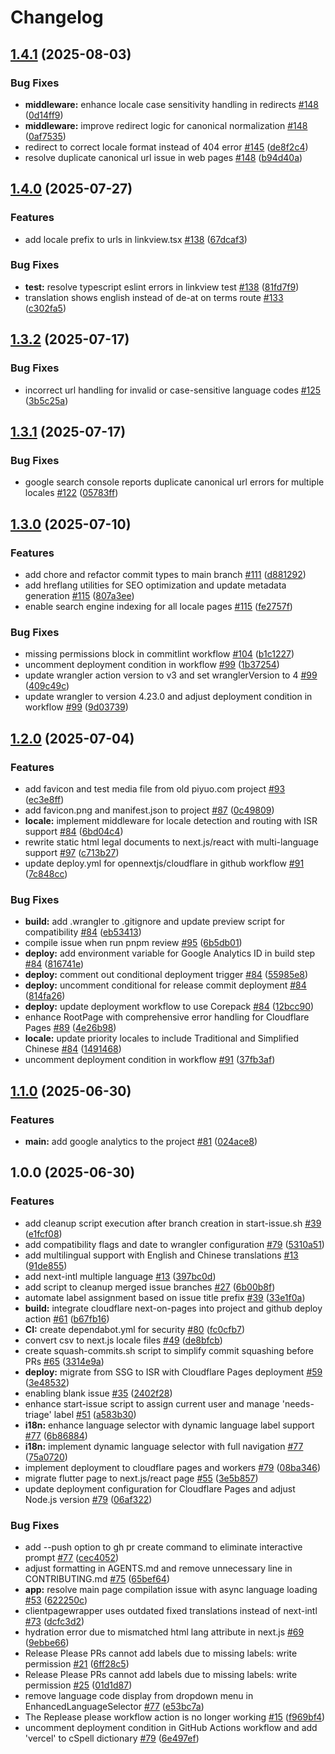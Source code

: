 # Changelog

## [1.4.1](https://github.com/piyuo/piyuo-next/compare/v1.4.0...v1.4.1) (2025-08-03)


### Bug Fixes

* **middleware:** enhance locale case sensitivity handling in redirects [#148](https://github.com/piyuo/piyuo-next/issues/148) ([0d14ff9](https://github.com/piyuo/piyuo-next/commit/0d14ff98d71ddd392c6ed8d8e617bd0f0ade9bee))
* **middleware:** improve redirect logic for canonical normalization [#148](https://github.com/piyuo/piyuo-next/issues/148) ([0af7535](https://github.com/piyuo/piyuo-next/commit/0af75352af8329d0e6cc28698907d396a0b6d13f))
* redirect to correct locale format instead of 404 error [#145](https://github.com/piyuo/piyuo-next/issues/145) ([de8f2c4](https://github.com/piyuo/piyuo-next/commit/de8f2c4801b07f3c6905eb8e9233d94ca9914c70))
* resolve duplicate canonical url issue in web pages [#148](https://github.com/piyuo/piyuo-next/issues/148) ([b94d40a](https://github.com/piyuo/piyuo-next/commit/b94d40a9adbbd14309dd07407114ab7d85537142))

## [1.4.0](https://github.com/piyuo/piyuo-next/compare/v1.3.2...v1.4.0) (2025-07-27)


### Features

* add locale prefix to urls in linkview.tsx [#138](https://github.com/piyuo/piyuo-next/issues/138) ([67dcaf3](https://github.com/piyuo/piyuo-next/commit/67dcaf390c122317ac91b546e39a295117710b0c))


### Bug Fixes

* **test:** resolve typescript eslint errors in linkview test [#138](https://github.com/piyuo/piyuo-next/issues/138) ([81fd7f9](https://github.com/piyuo/piyuo-next/commit/81fd7f9531fad47dc63b70fe22f3153658730867))
* translation shows english instead of de-at on terms route [#133](https://github.com/piyuo/piyuo-next/issues/133) ([c302fa5](https://github.com/piyuo/piyuo-next/commit/c302fa52c758e643a41ab346b99e345fa69f7855))

## [1.3.2](https://github.com/piyuo/piyuo-next/compare/v1.3.1...v1.3.2) (2025-07-17)


### Bug Fixes

* incorrect url handling for invalid or case-sensitive language codes [#125](https://github.com/piyuo/piyuo-next/issues/125) ([3b5c25a](https://github.com/piyuo/piyuo-next/commit/3b5c25a10ebb211aed6190b773333a8059deaa45))

## [1.3.1](https://github.com/piyuo/piyuo-next/compare/v1.3.0...v1.3.1) (2025-07-17)


### Bug Fixes

* google search console reports duplicate canonical url errors for multiple locales [#122](https://github.com/piyuo/piyuo-next/issues/122) ([05783ff](https://github.com/piyuo/piyuo-next/commit/05783ffdb1cef4350923892c951ec0ac57e1b769))

## [1.3.0](https://github.com/piyuo/piyuo-next/compare/v1.2.0...v1.3.0) (2025-07-10)


### Features

* add chore and refactor commit types to main branch [#111](https://github.com/piyuo/piyuo-next/issues/111) ([d881292](https://github.com/piyuo/piyuo-next/commit/d8812927ebbb00e0b4406a725ea9dca8fa3ab983))
* add hreflang utilities for SEO optimization and update metadata generation [#115](https://github.com/piyuo/piyuo-next/issues/115) ([807a3ee](https://github.com/piyuo/piyuo-next/commit/807a3ee5b2abc031655a7667d2c601ab9617a427))
* enable search engine indexing for all locale pages [#115](https://github.com/piyuo/piyuo-next/issues/115) ([fe2757f](https://github.com/piyuo/piyuo-next/commit/fe2757fadeef8fc12c64645ba82d3da5da08b62d))


### Bug Fixes

* missing permissions block in commitlint workflow [#104](https://github.com/piyuo/piyuo-next/issues/104) ([b1c1227](https://github.com/piyuo/piyuo-next/commit/b1c122717fef7af06dc97689bd6eb0e470f65ca4))
* uncomment deployment condition in workflow [#99](https://github.com/piyuo/piyuo-next/issues/99) ([1b37254](https://github.com/piyuo/piyuo-next/commit/1b37254248fe0f8e2f564ce83158ff4a8e1ed452))
* update wrangler action version to v3 and set wranglerVersion to 4 [#99](https://github.com/piyuo/piyuo-next/issues/99) ([409c49c](https://github.com/piyuo/piyuo-next/commit/409c49c3d599d5a66657878debd17e924201b8fa))
* update wrangler to version 4.23.0 and adjust deployment condition in workflow [#99](https://github.com/piyuo/piyuo-next/issues/99) ([9d03739](https://github.com/piyuo/piyuo-next/commit/9d03739349ea2226e53d6f5b46d81ab5ec5832ca))

## [1.2.0](https://github.com/piyuo/piyuo-next/compare/v1.1.0...v1.2.0) (2025-07-04)


### Features

* add favicon and test media file from old piyuo.com project [#93](https://github.com/piyuo/piyuo-next/issues/93) ([ec3e8ff](https://github.com/piyuo/piyuo-next/commit/ec3e8ffd79fde864a17f64d497fd380b525caa83))
* add favicon.png and manifest.json to project [#87](https://github.com/piyuo/piyuo-next/issues/87) ([0c49809](https://github.com/piyuo/piyuo-next/commit/0c4980901ee7314b5e3f724d47159e87eccfa276))
* **locale:** implement middleware for locale detection and routing with ISR support [#84](https://github.com/piyuo/piyuo-next/issues/84) ([6bd04c4](https://github.com/piyuo/piyuo-next/commit/6bd04c41043eee92fd2d9b6a531117e186988153))
* rewrite static html legal documents to next.js/react with multi-language support [#97](https://github.com/piyuo/piyuo-next/issues/97) ([c713b27](https://github.com/piyuo/piyuo-next/commit/c713b276a16771c2dccb2555b8a50d6a74b94c44))
* update deploy.yml for opennextjs/cloudflare in github workflow [#91](https://github.com/piyuo/piyuo-next/issues/91) ([7c848cc](https://github.com/piyuo/piyuo-next/commit/7c848cc15ac1dcbe398eddd2a0c4d88274d52bf4))


### Bug Fixes

* **build:** add .wrangler to .gitignore and update preview script for compatibility [#84](https://github.com/piyuo/piyuo-next/issues/84) ([eb53413](https://github.com/piyuo/piyuo-next/commit/eb53413cd7548af897bd20762b236f9ef144aedb))
* compile issue when run pnpm review [#95](https://github.com/piyuo/piyuo-next/issues/95) ([6b5db01](https://github.com/piyuo/piyuo-next/commit/6b5db01225f5e42d7b0d103488255fb8c9415521))
* **deploy:** add environment variable for Google Analytics ID in build step [#84](https://github.com/piyuo/piyuo-next/issues/84) ([816741e](https://github.com/piyuo/piyuo-next/commit/816741ee1f962c98e7718594d800d5241647a397))
* **deploy:** comment out conditional deployment trigger [#84](https://github.com/piyuo/piyuo-next/issues/84) ([55985e8](https://github.com/piyuo/piyuo-next/commit/55985e87105a3240c213ad9518720d02d3af290e))
* **deploy:** uncomment conditional for release commit deployment [#84](https://github.com/piyuo/piyuo-next/issues/84) ([814fa26](https://github.com/piyuo/piyuo-next/commit/814fa26ef196f327116679ecd52807ee9bf65ced))
* **deploy:** update deployment workflow to use Corepack [#84](https://github.com/piyuo/piyuo-next/issues/84) ([12bcc90](https://github.com/piyuo/piyuo-next/commit/12bcc9022771814b3d4a88aa50325c4e1605a30a))
* enhance RootPage with comprehensive error handling for Cloudflare Pages [#89](https://github.com/piyuo/piyuo-next/issues/89) ([4e26b98](https://github.com/piyuo/piyuo-next/commit/4e26b98a625c7c0b5b82702bbc833e0e22b740da))
* **locale:** update priority locales to include Traditional and Simplified Chinese [#84](https://github.com/piyuo/piyuo-next/issues/84) ([1491468](https://github.com/piyuo/piyuo-next/commit/149146832a79625d8c7943cd8ab9546792c1a275))
* uncomment deployment condition in workflow [#91](https://github.com/piyuo/piyuo-next/issues/91) ([37fb3af](https://github.com/piyuo/piyuo-next/commit/37fb3afd2966ab08d3f53f8d1118ad9a4d73a3e8))

## [1.1.0](https://github.com/piyuo/piyuo-next/compare/v1.0.0...v1.1.0) (2025-06-30)


### Features

* **main:** add google analytics to the project [#81](https://github.com/piyuo/piyuo-next/issues/81) ([024ace8](https://github.com/piyuo/piyuo-next/commit/024ace83dfd464f18f2bdbe1710eaf4b22aab970))

## 1.0.0 (2025-06-30)


### Features

* add cleanup script execution after branch creation in start-issue.sh [#39](https://github.com/piyuo/piyuo-next/issues/39) ([e1fcf08](https://github.com/piyuo/piyuo-next/commit/e1fcf08248db6daec519d90f91727af5871f8630))
* add compatibility flags and date to wrangler configuration [#79](https://github.com/piyuo/piyuo-next/issues/79) ([5310a51](https://github.com/piyuo/piyuo-next/commit/5310a51660cf762fe79fa646946db0d165d9ee0e))
* add multilingual support with English and Chinese translations [#13](https://github.com/piyuo/piyuo-next/issues/13) ([91de855](https://github.com/piyuo/piyuo-next/commit/91de8552de0ca7380c32d2587c69a0c82a976f21))
* add next-intl multiple language [#13](https://github.com/piyuo/piyuo-next/issues/13) ([397bc0d](https://github.com/piyuo/piyuo-next/commit/397bc0dac5a245f5eb4f16040844a1338f002cbb))
* add script to cleanup merged issue branches [#27](https://github.com/piyuo/piyuo-next/issues/27) ([6b00b8f](https://github.com/piyuo/piyuo-next/commit/6b00b8fe2644c12daf0d153a9baaa69824c29a53))
* automate label assignment based on issue title prefix [#39](https://github.com/piyuo/piyuo-next/issues/39) ([33e1f0a](https://github.com/piyuo/piyuo-next/commit/33e1f0a68a97bc999e3617f27377c544217e3fdc))
* **build:** integrate cloudflare next-on-pages into project and github deploy action [#61](https://github.com/piyuo/piyuo-next/issues/61) ([b67fb16](https://github.com/piyuo/piyuo-next/commit/b67fb16f3a358e94b80c187bdf017a73fb443e65))
* **CI:** create dependabot.yml for security [#80](https://github.com/piyuo/piyuo-next/issues/80) ([fc0cfb7](https://github.com/piyuo/piyuo-next/commit/fc0cfb724b6b7781ab1248e73d89c35dee4c6526))
* convert csv to next.js locale files [#49](https://github.com/piyuo/piyuo-next/issues/49) ([de8bfcb](https://github.com/piyuo/piyuo-next/commit/de8bfcbba4c65bac9d57d4f71710547c1e0b2b87))
* create squash-commits.sh script to simplify commit squashing before PRs [#65](https://github.com/piyuo/piyuo-next/issues/65) ([3314e9a](https://github.com/piyuo/piyuo-next/commit/3314e9a849ef53fde5018b1a69ee50cc11713b76))
* **deploy:** migrate from SSG to ISR with Cloudflare Pages deployment [#59](https://github.com/piyuo/piyuo-next/issues/59) ([3e48532](https://github.com/piyuo/piyuo-next/commit/3e48532ee91e18322e45572a2f271cbacd7bffcb))
* enabling blank issue [#35](https://github.com/piyuo/piyuo-next/issues/35) ([2402f28](https://github.com/piyuo/piyuo-next/commit/2402f28f0211923fae543c8f7418d58f2be7ffce))
* enhance start-issue script to assign current user and manage 'needs-triage' label [#51](https://github.com/piyuo/piyuo-next/issues/51) ([a583b30](https://github.com/piyuo/piyuo-next/commit/a583b3027d169b1363c7776673c893b222018705))
* **i18n:** enhance language selector with dynamic language label support [#77](https://github.com/piyuo/piyuo-next/issues/77) ([6b86884](https://github.com/piyuo/piyuo-next/commit/6b86884dda747222bfa2941edd0649a2cd4a6b0b))
* **i18n:** implement dynamic language selector with full navigation [#77](https://github.com/piyuo/piyuo-next/issues/77) ([75a0720](https://github.com/piyuo/piyuo-next/commit/75a07209e22a6fa2c246764d444d49d1c3fa5ad8))
* implement deployment to cloudflare pages and workers [#79](https://github.com/piyuo/piyuo-next/issues/79) ([08ba346](https://github.com/piyuo/piyuo-next/commit/08ba34652f4be88d20f0044a3f813e6368f0e343))
* migrate flutter page to next.js/react page [#55](https://github.com/piyuo/piyuo-next/issues/55) ([3e5b857](https://github.com/piyuo/piyuo-next/commit/3e5b8575d7c78b7931cfa4bb7f4bd695f4d1b5d2))
* update deployment configuration for Cloudflare Pages and adjust Node.js version [#79](https://github.com/piyuo/piyuo-next/issues/79) ([06af322](https://github.com/piyuo/piyuo-next/commit/06af322aa8de4f82d16e66d33c08588b03770d33))


### Bug Fixes

* add --push option to gh pr create command to eliminate interactive prompt [#77](https://github.com/piyuo/piyuo-next/issues/77) ([cec4052](https://github.com/piyuo/piyuo-next/commit/cec4052a97343e060cde604bf0b338a98af47642))
* adjust formatting in AGENTS.md and remove unnecessary line in CONTRIBUTING.md [#75](https://github.com/piyuo/piyuo-next/issues/75) ([65bef64](https://github.com/piyuo/piyuo-next/commit/65bef6470edabc88f5541f9952c6617b5d237a89))
* **app:** resolve main page compilation issue with async language loading [#53](https://github.com/piyuo/piyuo-next/issues/53) ([622250c](https://github.com/piyuo/piyuo-next/commit/622250cf049c364a850761cdcc0893afc7311aba))
* clientpagewrapper uses outdated fixed translations instead of next-intl [#73](https://github.com/piyuo/piyuo-next/issues/73) ([dcfc3d2](https://github.com/piyuo/piyuo-next/commit/dcfc3d24011585cb5a46e175ddcd92d71548f2dc))
* hydration error due to mismatched html lang attribute in next.js [#69](https://github.com/piyuo/piyuo-next/issues/69) ([9ebbe66](https://github.com/piyuo/piyuo-next/commit/9ebbe66726a840202537bc2809e970614a079ae7))
* Release Please PRs cannot add labels due to missing labels: write permission [#21](https://github.com/piyuo/piyuo-next/issues/21) ([6ff28c5](https://github.com/piyuo/piyuo-next/commit/6ff28c56e144ce5fc3ca2d2ae08ba6ed881e52ef))
* Release Please PRs cannot add labels due to missing labels: write permission [#25](https://github.com/piyuo/piyuo-next/issues/25) ([01d1d87](https://github.com/piyuo/piyuo-next/commit/01d1d876364b85e169a8d7bcccea956c9d43d6c2))
* remove language code display from dropdown menu in EnhancedLanguageSelector [#77](https://github.com/piyuo/piyuo-next/issues/77) ([e53bc7a](https://github.com/piyuo/piyuo-next/commit/e53bc7ae3e870c629083bbfb49f8930d76a238c6))
* The Replease please workflow action is no longer working [#15](https://github.com/piyuo/piyuo-next/issues/15) ([f969bf4](https://github.com/piyuo/piyuo-next/commit/f969bf4902ec9f1524b974d14d243b5b35fd02dc))
* uncomment deployment condition in GitHub Actions workflow and add 'vercel' to cSpell dictionary [#79](https://github.com/piyuo/piyuo-next/issues/79) ([6e497ef](https://github.com/piyuo/piyuo-next/commit/6e497ef308734bd8194eb0b0ea63e177a53164fd))
